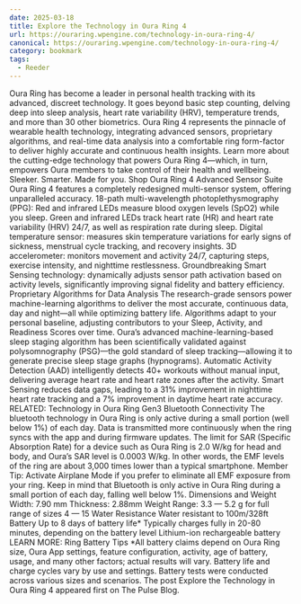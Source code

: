 ```yaml
---
date: 2025-03-18
title: Explore the Technology in Oura Ring 4
url: https://ouraring.wpengine.com/technology-in-oura-ring-4/
canonical: https://ouraring.wpengine.com/technology-in-oura-ring-4/
category: bookmark
tags:
  - Reeder
---
```


Oura Ring has become a leader in personal health tracking with its advanced, discreet technology. It goes beyond basic step counting, delving deep into sleep analysis, heart rate variability (HRV), temperature trends, and more than 30 other biometrics.⁠⁠⁠⁠⁠⁠⁠ Oura Ring 4 represents the pinnacle of wearable health technology, integrating advanced sensors, proprietary algorithms, and real-time data analysis into a comfortable ring form-factor to deliver highly accurate and continuous health insights.⁠⁠⁠⁠⁠⁠ Learn more about the cutting-edge technology that powers Oura Ring 4—which, in turn, empowers Oura members to take control of their health and wellbeing.⁠⁠⁠⁠⁠⁠⁠⁠⁠⁠ Sleeker. Smarter. Made for you.⁠⁠⁠⁠ Shop Oura Ring 4⁠⁠⁠⁠⁠⁠⁠ Advanced Sensor Suite⁠⁠⁠⁠⁠⁠⁠ Oura Ring 4 features a completely redesigned multi-sensor system, offering unparalleled accuracy.⁠⁠⁠⁠⁠⁠⁠⁠⁠⁠ 18-path multi-wavelength photoplethysmography (PPG):⁠⁠⁠⁠⁠⁠⁠ Red and infrared LEDs measure blood oxygen levels (SpO2) while you sleep.⁠⁠⁠⁠⁠⁠ Green and infrared LEDs track heart rate (HR) and heart rate variability (HRV) 24/7, as well as respiration rate during sleep.⁠⁠⁠⁠⁠⁠⁠⁠⁠⁠⁠⁠⁠⁠⁠ Digital temperature sensor: measures skin temperature variations for early signs of sickness, menstrual cycle tracking, and recovery insights.⁠⁠⁠⁠⁠⁠⁠ 3D accelerometer: monitors movement and activity 24/7, capturing steps, exercise intensity, and nighttime restlessness.⁠⁠⁠⁠⁠⁠ Groundbreaking Smart Sensing technology: dynamically adjusts sensor path activation based on activity levels, significantly improving signal fidelity and battery efficiency.⁠⁠⁠⁠⁠⁠⁠⁠⁠⁠⁠⁠⁠⁠⁠⁠⁠⁠ Proprietary Algorithms for Data Analysis⁠⁠⁠⁠⁠⁠ The research-grade sensors power machine-learning algorithms to deliver the most accurate, continuous data, day and night—all while optimizing battery life.⁠⁠⁠⁠⁠⁠⁠⁠⁠⁠ Algorithms adapt to your personal baseline, adjusting contributors to your Sleep, Activity, and Readiness Scores over time.⁠⁠⁠⁠⁠⁠ Oura’s advanced machine-learning-based sleep staging algorithm has been scientifically validated against polysomnography (PSG)—the gold standard of sleep tracking—allowing it to generate precise sleep stage graphs (hypnograms).⁠⁠⁠⁠⁠⁠ Automatic Activity Detection (AAD) intelligently detects 40+ workouts without manual input, delivering average heart rate and heart rate zones after the activity.⁠⁠⁠⁠⁠⁠⁠⁠⁠ Smart Sensing reduces data gaps, leading to a 31% improvement in nighttime heart rate tracking and a 7% improvement in daytime heart rate accuracy.⁠⁠⁠⁠⁠⁠⁠⁠⁠⁠ RELATED: Technology in Oura Ring Gen3⁠⁠⁠⁠⁠⁠ Bluetooth Connectivity⁠⁠⁠⁠⁠⁠⁠ The bluetooth technology in Oura Ring is only active during a small portion (well below 1%) of each day. Data is transmitted more continuously when the ring syncs with the app and during firmware updates.⁠⁠⁠⁠⁠⁠⁠ The limit for SAR (Specific Absorption Rate) for a device such as Oura Ring is 2.0 W/kg for head and body, and Oura’s SAR level is 0.0003 W/kg. In other words, the EMF levels of the ring are about 3,000 times lower than a typical smartphone.⁠⁠⁠⁠⁠⁠⁠⁠⁠ Member Tip: Activate Airplane Mode if you prefer to eliminate all EMF exposure from your ring. Keep in mind that Bluetooth is only active in Oura Ring during a small portion of each day, falling well below 1%.⁠⁠⁠⁠⁠⁠⁠⁠⁠ Dimensions and Weight⁠⁠⁠⁠⁠⁠⁠⁠⁠⁠⁠ Width: 7.90 mm⁠⁠⁠⁠⁠⁠ Thickness: 2.88mm⁠⁠⁠⁠⁠⁠ Weight Range: 3.3 — 5.2 g for full range of sizes 4 — 15⁠⁠⁠⁠⁠⁠⁠⁠⁠⁠ Water Resistance⁠⁠⁠⁠⁠⁠⁠⁠⁠⁠ Water resistant to 100m/328ft⁠⁠⁠⁠⁠⁠⁠⁠⁠⁠⁠ Battery⁠⁠⁠⁠⁠⁠⁠⁠⁠⁠⁠ Up to 8 days of battery life\*⁠⁠⁠⁠⁠⁠ Typically charges fully in 20-80 minutes, depending on the battery level⁠⁠⁠⁠⁠⁠ Lithium-ion rechargeable battery⁠⁠⁠⁠⁠⁠⁠⁠⁠⁠⁠ LEARN MORE: Ring Battery Tips⁠⁠⁠⁠⁠⁠⁠ \*All battery claims depend on Oura Ring size, Oura App settings, feature configuration, activity, age of battery, usage, and many other factors; actual results will vary. Battery life and charge cycles vary by use and settings. Battery tests were conducted across various sizes and scenarios.⁠⁠⁠⁠⁠⁠⁠ The post Explore the Technology in Oura Ring 4 appeared first on The Pulse Blog.
